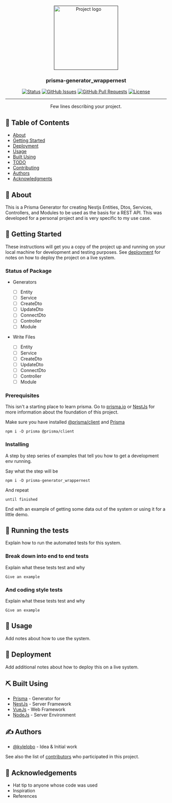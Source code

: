 <p align="center">
  <a href="" rel="noopener">
 <img width=200px height=200px src="https://i.imgur.com/6wj0hh6.jpg" alt="Project logo"></a>
</p>

<h3 align="center">prisma-generator_wrappernest</h3>

<div align="center">

[![Status](https://img.shields.io/badge/status-active-success.svg)]()
[![GitHub Issues](https://img.shields.io/github/issues/kylelobo/The-Documentation-Compendium.svg)](https://github.com/kylelobo/The-Documentation-Compendium/issues)
[![GitHub Pull Requests](https://img.shields.io/github/issues-pr/kylelobo/The-Documentation-Compendium.svg)](https://github.com/kylelobo/The-Documentation-Compendium/pulls)
[![License](https://img.shields.io/badge/license-MIT-blue.svg)](/LICENSE)

</div>

---

<p align="center"> Few lines describing your project.
    <br> 
</p>

## 📝 Table of Contents

-   [About](#about)
-   [Getting Started](#getting_started)
-   [Deployment](#deployment)
-   [Usage](#usage)
-   [Built Using](#built_using)
-   [TODO](../TODO.md)
-   [Contributing](../CONTRIBUTING.md)
-   [Authors](#authors)
-   [Acknowledgments](#acknowledgement)

## 🧐 About <a name = "about"></a>

This is a Prisma Generator for creating Nestjs Entities, Dtos, Services, Controllers, and Modules to be used as the basis for a REST API. This was developed for a personal project and is very specific to my use case.

## 🏁 Getting Started <a name = "getting_started"></a>

These instructions will get you a copy of the project up and running on your local machine for development and testing purposes. See [deployment](#deployment) for notes on how to deploy the project on a live system.

### Status of Package

-   Generators

    -   [ ] Entity
    -   [ ] Service
    -   [ ] CreateDto
    -   [ ] UpdateDto
    -   [ ] ConnectDto
    -   [ ] Controller
    -   [ ] Module

-   Write Files
    -   [ ] Entity
    -   [ ] Service
    -   [ ] CreateDto
    -   [ ] UpdateDto
    -   [ ] ConnectDto
    -   [ ] Controller
    -   [ ] Module

### Prerequisites

This isn't a starting place to learn prisma. Go to [prisma.io](https://www.prisma.io/) or [NestJs](https://nestjs.com/) for more information about the foundation of this project.

Make sure you have installed [@prisma/client](https://www.npmjs.com/package/@prisma/client) and [Prisma](https://www.npmjs.com/package/prisma)

```
npm i -D prisma @prisma/client
```

### Installing

A step by step series of examples that tell you how to get a development env running.

Say what the step will be

```
npm i -D prisma-generator_wrappernest
```

And repeat

```
until finished
```

End with an example of getting some data out of the system or using it for a little demo.

## 🔧 Running the tests <a name = "tests"></a>

Explain how to run the automated tests for this system.

### Break down into end to end tests

Explain what these tests test and why

```
Give an example
```

### And coding style tests

Explain what these tests test and why

```
Give an example
```

## 🎈 Usage <a name="usage"></a>

Add notes about how to use the system.

## 🚀 Deployment <a name = "deployment"></a>

Add additional notes about how to deploy this on a live system.

## ⛏️ Built Using <a name = "built_using"></a>

-   [Prisma](https://www.prisma.io/) - Generator for
-   [NestJs](https://nestjs.com/) - Server Framework
-   [VueJs](https://vuejs.org/) - Web Framework
-   [NodeJs](https://nodejs.org/en/) - Server Environment

## ✍️ Authors <a name = "authors"></a>

-   [@kylelobo](https://github.com/kylelobo) - Idea & Initial work

See also the list of [contributors](https://github.com/kylelobo/The-Documentation-Compendium/contributors) who participated in this project.

## 🎉 Acknowledgements <a name = "acknowledgement"></a>

-   Hat tip to anyone whose code was used
-   Inspiration
-   References
